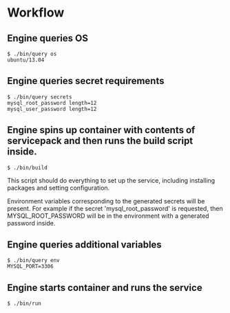 # Workflow

## Engine queries OS

    $ ./bin/query os
    ubuntu/13.04

## Engine queries secret requirements

    $ ./bin/query secrets
    mysql_root_password length=12
    mysql_user_password length=12

## Engine spins up container with contents of servicepack and then runs the build script inside.

    $ ./bin/build

This script should do everything to set up the service, including installing packages and setting configuration.

Environment variables corresponding to the generated secrets will be present.  For example if the secret 'mysql\_root\_password' is requested, then MYSQL\_ROOT\_PASSWORD will be in the environment with a generated password inside.

## Engine queries additional variables

    $ ./bin/query env
    MYSQL_PORT=3306

## Engine starts container and runs the service

    $ ./bin/run
